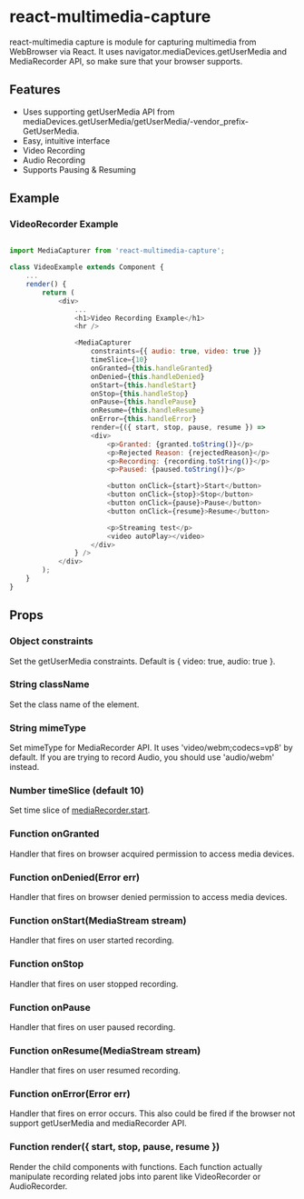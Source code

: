# react-multimedia-capture
react-multimedia capture is module for capturing multimedia from WebBrowser via React.
It uses navigator.mediaDevices.getUserMedia and MediaRecorder API, so make sure that your browser supports.

## Features
- Uses supporting getUserMedia API from mediaDevices.getUserMedia/getUserMedia/-vendor_prefix-GetUserMedia.
- Easy, intuitive interface
- Video Recording
- Audio Recording
- Supports Pausing & Resuming

## Example

### VideoRecorder Example

```javascript

import MediaCapturer from 'react-multimedia-capture';

class VideoExample extends Component {
	...
	render() {
		return (
			<div>
				...
				<h1>Video Recording Example</h1>
				<hr />

				<MediaCapturer
					constraints={{ audio: true, video: true }}
					timeSlice={10}
					onGranted={this.handleGranted}
					onDenied={this.handleDenied}
					onStart={this.handleStart}
					onStop={this.handleStop}
					onPause={this.handlePause}
					onResume={this.handleResume}
					onError={this.handleError}
					render={({ start, stop, pause, resume }) =>
					<div>
						<p>Granted: {granted.toString()}</p>
						<p>Rejected Reason: {rejectedReason}</p>
						<p>Recording: {recording.toString()}</p>
						<p>Paused: {paused.toString()}</p>

						<button onClick={start}>Start</button>
						<button onClick={stop}>Stop</button>
						<button onClick={pause}>Pause</button>
						<button onClick={resume}>Resume</button>

						<p>Streaming test</p>
						<video autoPlay></video>
					</div>
				} />
			</div>
		);
	}
}

```

## Props

### Object constraints
Set the getUserMedia constraints. Default is { video: true, audio: true }.

### String className
Set the class name of the element.

### String mimeType
Set mimeType for MediaRecorder API. It uses 'video/webm;codecs=vp8' by default. If you are trying to record Audio, you should use 'audio/webm' instead.

### Number timeSlice (default 10)
Set time slice of [mediaRecorder.start](https://developer.mozilla.org/en-US/docs/Web/API/MediaRecorder/start).

### Function onGranted
Handler that fires on browser acquired permission to access media devices.

### Function onDenied(Error err)
Handler that fires on browser denied permission to access media devices.

### Function onStart(MediaStream stream)
Handler that fires on user started recording.

### Function onStop
Handler that fires on user stopped recording.

### Function onPause
Handler that fires on user paused recording.

### Function onResume(MediaStream stream)
Handler that fires on user resumed recording.

### Function onError(Error err)
Handler that fires on error occurs. This also could be fired if the browser not support getUserMedia and mediaRecorder API.

### Function render({ start, stop, pause, resume })
Render the child components with functions. Each function actually manipulate recording related jobs into parent like VideoRecorder or AudioRecorder.
